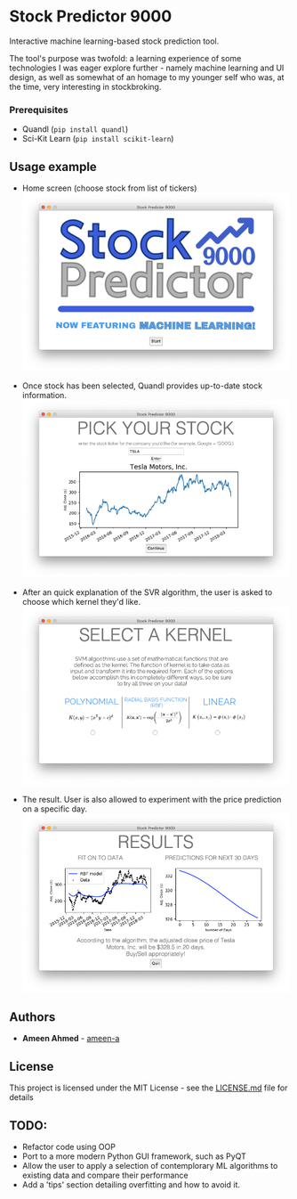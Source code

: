 # Stock Predictor 9000
Interactive machine learning-based stock prediction tool.

The tool's purpose was twofold: a learning experience of some technologies I was eager explore further - namely machine learning and UI design, as well as somewhat of an homage to my younger self who was, at the time, very interesting in stockbroking. 


### Prerequisites

- Quandl (`pip install quandl`)
- Sci-Kit Learn (`pip install scikit-learn`)


## Usage example
- Home screen (choose stock from list of tickers)
![home screen](images/USAGE1.png)

- Once stock has been selected, Quandl provides up-to-date stock information.
![stock info](images/USAGE2.png)

- After an quick explanation of the SVR algorithm, the user is asked to choose which kernel they'd like. 
![kernel](images/USAGE3.png)

- The result. User is also allowed to experiment with the price prediction on a specific day. 
![result](images/USAGE4.png)




## Authors

* **Ameen Ahmed** - [ameen-a](https://github.com/ameen-a)


## License

This project is licensed under the MIT License - see the [LICENSE.md](LICENSE.md) file for details

## TODO:

- Refactor code using OOP
- Port to a more modern Python GUI framework, such as PyQT
- Allow the user to apply a selection of contemplorary ML algorithms to existing data and compare their performance
- Add a 'tips' section detailing overfitting and how to avoid it.

